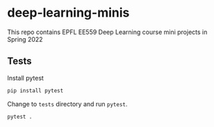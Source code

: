 # deep-learning-minis
This repo contains EPFL EE559 Deep Learning course mini projects in Spring 2022

## Tests
Install pytest
```sh
pip install pytest
```

Change to `tests` directory and run `pytest`.
```sh
pytest .
```